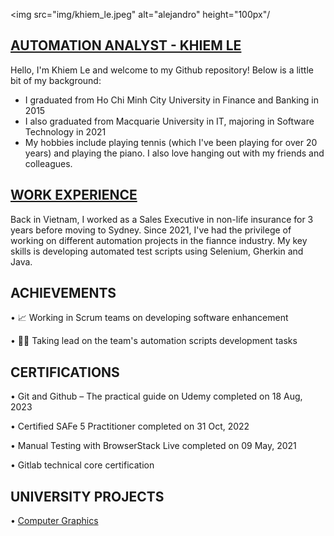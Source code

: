 <img src="img/khiem_le.jpeg" alt="alejandro" height="100px"/

## [AUTOMATION ANALYST - KHIEM LE](https://www.linkedin.com/in/jimmyle12/)

  Hello, I'm Khiem Le and welcome to my Github repository! Below is a little bit of my background: 
  - I graduated from Ho Chi Minh City University in Finance and Banking in 2015
  - I also graduated from Macquarie University in IT, majoring in Software Technology in 2021
  - My hobbies include playing tennis (which I've been playing for over 20 years) and playing the piano. I also love hanging out with my friends and colleagues.

## [WORK EXPERIENCE](/reference/WORKEXPERIENCE.MD)
  
  Back in Vietnam, I worked as a Sales Executive in non-life insurance for 3 years before moving to Sydney. Since 2021, I've had the privilege of working on different automation projects in the fiannce industry. My key skills is developing automated test scripts using Selenium, Gherkin and Java.

## ACHIEVEMENTS

• 📈 Working in Scrum teams on developing software enhancement

• 🙋‍♂️ Taking lead on the team's automation scripts development tasks

## CERTIFICATIONS

• Git and Github – The practical guide on Udemy completed on 18 Aug, 2023

• Certified SAFe 5 Practitioner completed on 31 Oct, 2022

• Manual Testing with BrowserStack Live completed on 09 May, 2021

• Gitlab technical core certification

## UNIVERSITY PROJECTS

• [Computer Graphics](https://github.com/jimmyle12/COMP3170_Assigment_3)
